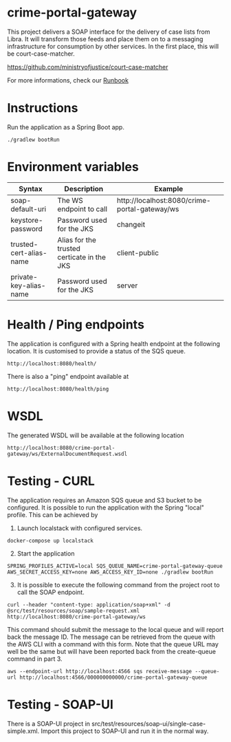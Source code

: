 # crime-portal-gateway

This project delivers a SOAP interface for the delivery of case lists from Libra. It will transform those feeds and place them on to a messaging infrastructure for consumption by other services. In the first place, this will be court-case-matcher. 

https://github.com/ministryofjustice/court-case-matcher

For more informations, check our [Runbook](https://dsdmoj.atlassian.net/wiki/spaces/NDSS/pages/2548662614/Prepare+a+Case+for+Sentence+RUNBOOK)

# Instructions

Run the application as a Spring Boot app.

```./gradlew bootRun```

# Environment variables


| Syntax           | Description | Example |
| ---------------- | ----------- |---------
| soap-default-uri | The WS endpoint to call | http://localhost:8080/crime-portal-gateway/ws|
| keystore-password | Password used for the JKS | changeit |
| trusted-cert-alias-name | Alias for the trusted certicate in the JKS | client-public |
| private-key-alias-name | Password used for the JKS | server |

# Health / Ping endpoints

The application is configured with a Spring health endpoint at the following location. It is customised to provide a status of the SQS queue.

```http://localhost:8080/health/```

There is also a "ping" endpoint available at

```http://localhost:8080/health/ping```


# WSDL

The generated WSDL will be available at the following location

```http://localhost:8080/crime-portal-gateway/ws/ExternalDocumentRequest.wsdl```

# Testing - CURL 

The application requires an Amazon SQS queue and S3 bucket to be configured. It is possible to run the application with the Spring "local" profile. This can be achieved by 

1. Launch localstack with configured services. 

```docker-compose up localstack```

2. Start the application

```SPRING_PROFILES_ACTIVE=local SQS_QUEUE_NAME=crime-portal-gateway-queue AWS_SECRET_ACCESS_KEY=none AWS_ACCESS_KEY_ID=none ./gradlew bootRun```

3. It is possible to execute the following command from the project root to call the SOAP endpoint.

```curl --header "content-type: application/soap+xml" -d @src/test/resources/soap/sample-request.xml http://localhost:8080/crime-portal-gateway/ws```

This command should submit the message to the local queue and will report back the message ID. The message can be retrieved from the queue with the AWS CLI with a command with this form. Note that the queue URL may well be the same but will have been reported back from the create-queue command in part 3.

```aws --endpoint-url http://localhost:4566 sqs receive-message --queue-url http://localhost:4566/000000000000/crime-portal-gateway-queue```

# Testing - SOAP-UI

There is a SOAP-UI project in src/test/resources/soap-ui/single-case-simple.xml. Import this project to SOAP-UI and run it in the normal way.


